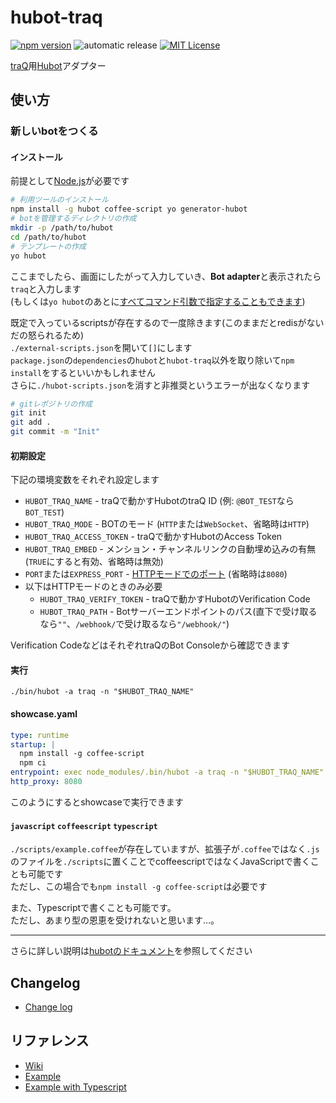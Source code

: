 # hubot-traq
[![npm version](https://badge.fury.io/js/hubot-traq.svg)](https://badge.fury.io/js/hubot-traq) ![automatic release](https://github.com/sapphi-red/hubot-traq/workflows/automatic%20release/badge.svg) [![MIT License](http://img.shields.io/badge/license-MIT-blue.svg?style=flat)](LICENSE)  

[traQ][]用[Hubot][]アダプター

## 使い方

### 新しいbotをつくる

#### インストール
前提として[Node.js][]が必要です
```bash
# 利用ツールのインストール
npm install -g hubot coffee-script yo generator-hubot
# botを管理するディレクトリの作成
mkdir -p /path/to/hubot
cd /path/to/hubot
# テンプレートの作成
yo hubot
```

ここまでしたら、画面にしたがって入力していき、**Bot adapter**と表示されたら`traq`と入力します  
(もしくは`yo hubot`のあとに[すべてコマンド引数で指定することもできます][cmd-docs])

既定で入っているscriptsが存在するので一度除きます(このままだとredisがないだの怒られるため)  
`./external-scripts.json`を開いて`[]`にします  
`package.json`の`dependencies`の`hubot`と`hubot-traq`以外を取り除いて`npm install`をするといいかもしれません  
さらに`./hubot-scripts.json`を消すと非推奨というエラーが出なくなります

```bash
# gitレポジトリの作成
git init
git add .
git commit -m "Init"
```

#### 初期設定
下記の環境変数をそれぞれ設定します
- `HUBOT_TRAQ_NAME` - traQで動かすHubotのtraQ ID (例: `@BOT_TEST`なら`BOT_TEST`)
- `HUBOT_TRAQ_MODE` - BOTのモード (`HTTP`または`WebSocket`、省略時は`HTTP`)
- `HUBOT_TRAQ_ACCESS_TOKEN` - traQで動かすHubotのAccess Token
- `HUBOT_TRAQ_EMBED` - メンション・チャンネルリンクの自動埋め込みの有無(`TRUE`にすると有効、省略時は無効)
- `PORT`または`EXPRESS_PORT` - [HTTPモードでのポート](https://github.com/hubotio/hubot/blob/master/docs/scripting.md#http-listener) (省略時は`8080`)
- 以下はHTTPモードのときのみ必要
  - `HUBOT_TRAQ_VERIFY_TOKEN` - traQで動かすHubotのVerification Code
  - `HUBOT_TRAQ_PATH` - Botサーバーエンドポイントのパス(直下で受け取るなら`""`、`/webhook/`で受け取るなら`"/webhook/"`)

Verification CodeなどはそれぞれtraQのBot Consoleから確認できます

#### 実行
```
./bin/hubot -a traq -n "$HUBOT_TRAQ_NAME"
```

#### showcase.yaml
```yml
type: runtime
startup: |
  npm install -g coffee-script
  npm ci
entrypoint: exec node_modules/.bin/hubot -a traq -n "$HUBOT_TRAQ_NAME" "$@"
http_proxy: 8080
```
このようにするとshowcaseで実行できます

#### `javascript` `coffeescript` `typescript`
`./scripts/example.coffee`が存在していますが、拡張子が`.coffee`ではなく`.js`のファイルを`./scripts`に置くことでcoffeescriptではなくJavaScriptで書くことも可能です  
ただし、この場合でも`npm install -g coffee-script`は必要です  

また、Typescriptで書くことも可能です。  
ただし、あまり型の恩恵を受けれないと思います…。  

---

さらに詳しい説明は[hubotのドキュメント][docs]を参照してください

## Changelog
- [Change log][]

## リファレンス
- [Wiki][]
- [Example][]
- [Example with Typescript][]

[traQ]: https://github.com/traPtitech/traQ/
[Hubot]: https://hubot.github.com/
[Node.js]: https://nodejs.org/ja/
[cmd-docs]: https://hubot.github.com/docs/
[docs]: https://github.com/github/hubot/tree/master/docs
[Wiki]: https://github.com/sapphi-red/hubot-traq/wiki
[Example]: https://github.com/sapphi-red/traq-hubot-example
[Example with Typescript]: https://github.com/sapphi-red/traq-hubot-example-ts
[Change log]: https://github.com/sapphi-red/hubot-traq/blob/master/CHANGELOG.md
